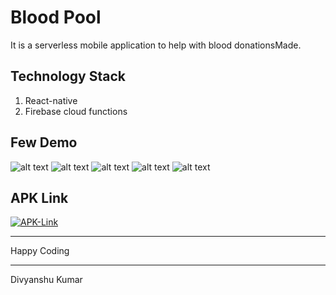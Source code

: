 # Blood Pool
It is a serverless mobile application to help with blood donationsMade.

## Technology Stack
1. React-native
2. Firebase  cloud functions

## Few Demo
![alt text](https://raw.githubusercontent.com/dvkcool/bloodpool/master/sc1.png)
![alt text](https://raw.githubusercontent.com/dvkcool/bloodpool/master/sc2.png)
![alt text](https://raw.githubusercontent.com/dvkcool/bloodpool/master/sc3.png)
![alt text](https://raw.githubusercontent.com/dvkcool/bloodpool/master/sc4.png)
![alt text](https://raw.githubusercontent.com/dvkcool/bloodpool/master/sc5.png)


## APK Link
[![APK-Link](https://drive.google.com/open?id=1U7hACr0Ml7q_a_8_G_17YeA0aJF19gDM)](https://drive.google.com/open?id=1U7hACr0Ml7q_a_8_G_17YeA0aJF19gDM)
____________________________________________________________________________________________________
Happy Coding
_____________________________________________________________________________________________________
Divyanshu Kumar
